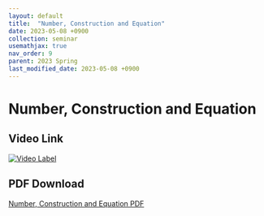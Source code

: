 ```yaml
---
layout: default
title:  "Number, Construction and Equation"
date: 2023-05-08 +0900
collection: seminar
usemathjax: true
nav_order: 9
parent: 2023 Spring
last_modified_date: 2023-05-08 +0900
---
```

# Number, Construction and Equation
<!-- ## <center> Abstract </center>
Francis Guthrie claimed in 1852 the four color problem. We
proof two essential lemmas and then solve six color problem. We expand
the proof of six color problem into five, four color problem. Kempe
published this proof in 1879. However the flaw was discovered in 1890
by Heawood. Although flawed, Kempe’s idea was used as one of a basic
tool. -->
## Video Link

[![Video Label](https://img.youtube.com/vi/MTj5rbSBdHs/hqdefault.jpg)](https://youtu.be/MTj5rbSBdHs)

## PDF Download

<a target='_blank' href='download/수,작도,그리고 방정식.pdf'>Number, Construction and Equation PDF</a>